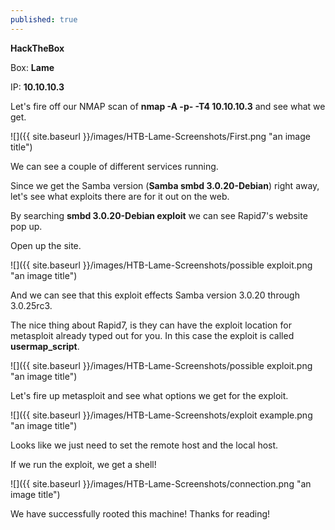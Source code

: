 ```yaml
---
published: true
---
```

**HackTheBox**

Box: **Lame**

IP: **10.10.10.3**

Let's fire off our NMAP scan of **nmap -A -p- -T4 10.10.10.3** and see what we get.

![]({{ site.baseurl }}/images/HTB-Lame-Screenshots/First.png "an image title")

We can see a couple of different services running.

Since we get the Samba version (**Samba smbd 3.0.20-Debian**) right away, let's see what exploits there are for it out on the web.

By searching **smbd 3.0.20-Debian exploit** we can see Rapid7's website pop up.

Open up the site.

![]({{ site.baseurl }}/images/HTB-Lame-Screenshots/possible exploit.png "an image title")

And we can see that this exploit effects Samba version 3.0.20 through 3.0.25rc3.

The nice thing about Rapid7, is they can have the exploit location for metasploit already typed out for you. In this case the exploit is called **usermap_script**.

![]({{ site.baseurl }}/images/HTB-Lame-Screenshots/possible exploit.png "an image title")

Let's fire up metasploit and see what options we get for the exploit.

![]({{ site.baseurl }}/images/HTB-Lame-Screenshots/exploit example.png "an image title")

Looks like we just need to set the remote host and the local host.

If we run the exploit, we get a shell!

![]({{ site.baseurl }}/images/HTB-Lame-Screenshots/connection.png "an image title")

We have successfully rooted this machine! Thanks for reading!
